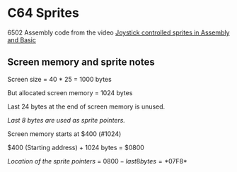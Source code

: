 # C64 Sprites

6502 Assembly code from the video [Joystick controlled sprites in Assembly and Basic](https://www.youtube.com/watch?v=mOMc6kLkUrg)

## Screen memory and sprite notes

Screen size = 40 * 25 = 1000 bytes

But allocated screen memory = 1024 bytes

Last 24 bytes at the end of screen memory is unused.

*Last 8 bytes are used as sprite pointers.*

Screen memory starts at $400 (#1024)

$400 (Starting address) + 1024 bytes = $0800

*Location of the sprite pointers* = $0800 - last 8 bytes = *$07F8*
